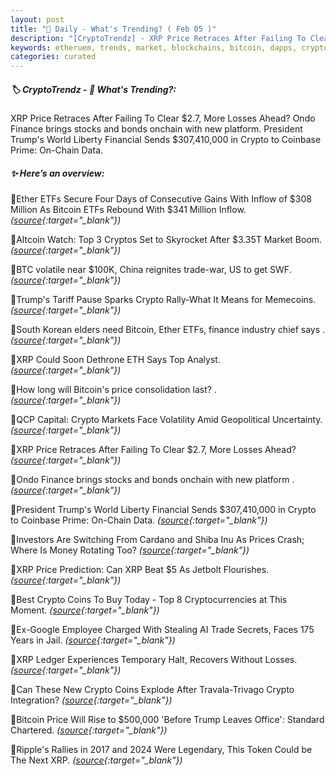 ```yaml
---
layout: post
title: "🌇 Daily - What's Trending? ( Feb 05 )"
description: "[CryptoTrendz] - XRP Price Retraces After Failing To Clear $2.7, More Losses Ahead? Ondo Finance brings stocks and bonds onchain with new platform. President Trump's World Liberty Financial Sends $307,410,000 in Crypto to Coinbase Prime: On-Chain Data."
keywords: etheruem, trends, market, blockchains, bitcoin, dapps, cryptocurrency, web3, investment
categories: curated
---
```


##### 🏷️  CryptoTrendz - 📌 *What's Trending?:*

XRP Price Retraces After Failing To Clear $2.7, More Losses Ahead? Ondo Finance brings stocks and bonds onchain with new platform. President Trump's World Liberty Financial Sends $307,410,000 in Crypto to Coinbase Prime: On-Chain Data.

##### ✨ *Here’s an overview:*


🔹Ether ETFs Secure Four Days of Consecutive Gains With Inflow of $308 Million As Bitcoin ETFs Rebound With $341 Million Inflow. *([source](https://s.avyag.com/d5br){:target="_blank"})*

🔹Altcoin Watch: Top 3 Cryptos Set to Skyrocket After $3.35T Market Boom. *([source](https://s.avyag.com/62kg){:target="_blank"})*

🔹BTC volatile near $100K, China reignites trade-war, US to get SWF. *([source](https://s.avyag.com/at82){:target="_blank"})*

🔹Trump's Tariff Pause Sparks Crypto Rally-What It Means for Memecoins. *([source](https://s.avyag.com/zqu2){:target="_blank"})*

🔹South Korean elders need Bitcoin, Ether ETFs, finance industry chief says . *([source](https://s.avyag.com/34gh){:target="_blank"})*

🔹XRP Could Soon Dethrone ETH Says Top Analyst. *([source](https://s.avyag.com/nw81){:target="_blank"})*

🔹How long will Bitcoin's price consolidation last?  . *([source](https://s.avyag.com/4mdb){:target="_blank"})*

🔹QCP Capital: Crypto Markets Face Volatility Amid Geopolitical Uncertainty. *([source](https://s.avyag.com/oho0){:target="_blank"})*

🔹XRP Price Retraces After Failing To Clear $2.7, More Losses Ahead? *([source](https://s.avyag.com/r5gh){:target="_blank"})*

🔹Ondo Finance brings stocks and bonds onchain with new platform . *([source](https://s.avyag.com/5rn1){:target="_blank"})*

🔹President Trump's World Liberty Financial Sends $307,410,000 in Crypto to Coinbase Prime: On-Chain Data. *([source](https://s.avyag.com/0k71){:target="_blank"})*

🔹Investors Are Switching From Cardano and Shiba Inu As Prices Crash; Where Is Money Rotating Too? *([source](https://s.avyag.com/8qfy){:target="_blank"})*

🔹XRP Price Prediction: Can XRP Beat $5 As Jetbolt Flourishes. *([source](https://s.avyag.com/ysnw){:target="_blank"})*

🔹Best Crypto Coins To Buy Today - Top 8 Cryptocurrencies at This Moment. *([source](https://s.avyag.com/yyk1){:target="_blank"})*

🔹Ex-Google Employee Charged With Stealing AI Trade Secrets, Faces 175 Years in Jail. *([source](https://s.avyag.com/vpiv){:target="_blank"})*

🔹XRP Ledger Experiences Temporary Halt, Recovers Without Losses. *([source](https://s.avyag.com/0la6){:target="_blank"})*

🔹Can These New Crypto Coins Explode After Travala-Trivago Crypto Integration? *([source](https://s.avyag.com/mjnf){:target="_blank"})*

🔹Bitcoin Price Will Rise to $500,000 \'Before Trump Leaves Office\': Standard Chartered. *([source](https://s.avyag.com/yofy){:target="_blank"})*

🔹Ripple's Rallies in 2017 and 2024 Were Legendary, This Token Could be The Next XRP. *([source](https://s.avyag.com/28n3){:target="_blank"})*
